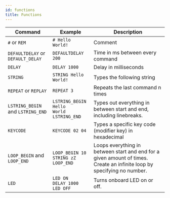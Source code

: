 ```yaml
---
id: functions
title: Functions
---
```


| Command | Example | Description |
| ------- | ------- | ----------- |
| `#` or `REM` | `# Hello World!` | Comment |
| `DEFAULTDELAY` or `DEFAULT_DELAY` | `DEFAULTDELAY 200` | Time in ms between every command |
| `DELAY` | `DELAY 1000` | Delay in milliseconds |
| `STRING` | `STRING Hello World!` | Types the following string |
| `REPEAT` or `REPLAY` | `REPEAT 3` | Repeats the last command n times |
| `LSTRING_BEGIN` and `LSTRING_END` | `LSTRING_BEGIN`<br />`Hello`<br />`World`<br />`LSTRING_END` | Types out everything in between start and end, including linebreaks. |
| `KEYCODE` | `KEYCODE 02 04` | Types a specific key code (modifier key) in hexadecimal |
| `LOOP_BEGIN` and `LOOP_END` | `LOOP_BEGIN 10`<br />`STRING zZ`<br />`LOOP_END`| Loops everything in between start and end for a given amount of times. Create an infinite loop by specifying no number. |
| `LED` | `LED ON`<br />`DELAY 1000`<br />`LED OFF` | Turns onboard LED on or off. |
